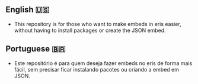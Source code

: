 ## English 🇺🇸
  - This repository is for those who want to make embeds in eris easier, without having to install packages or create the JSON embed.
## Portuguese 🇧🇷
  - Este repositório é para quem deseja fazer embeds no eris de forma mais fácil, sem precisar ficar instalando pacotes ou criando a embed em JSON.
